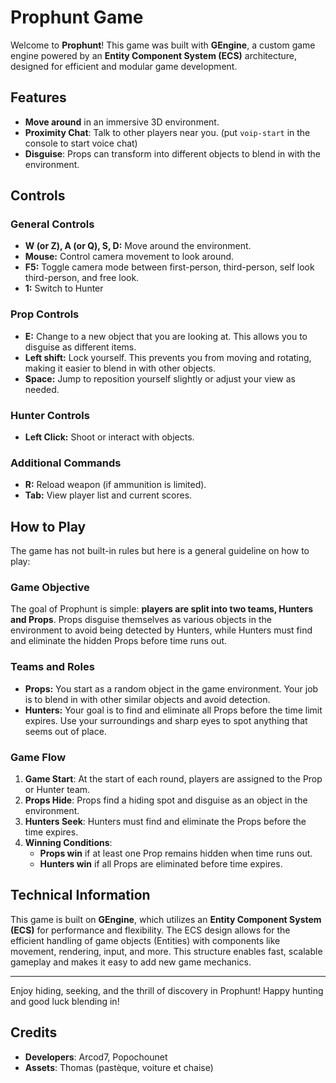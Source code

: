 # Prophunt Game

Welcome to **Prophunt**! This game was built with **GEngine**, a custom game engine powered by an **Entity Component System (ECS)** architecture, designed for efficient and modular game development.

## Features

- **Move around** in an immersive 3D environment.
- **Proximity Chat**: Talk to other players near you. (put `voip-start` in the console to start voice chat)
- **Disguise**: Props can transform into different objects to blend in with the environment.

## Controls

### General Controls

- **W (or Z), A (or Q), S, D:** Move around the environment.
- **Mouse:** Control camera movement to look around.
- **F5:** Toggle camera mode between first-person, third-person, self look third-person, and free look.
- **1:** Switch to Hunter

### Prop Controls

- **E:** Change to a new object that you are looking at. This allows you to disguise as different items.
- **Left shift:** Lock yourself. This prevents you from moving and rotating, making it easier to blend in with other objects.
- **Space:** Jump to reposition yourself slightly or adjust your view as needed.

### Hunter Controls

- **Left Click:** Shoot or interact with objects.

### Additional Commands

- **R:** Reload weapon (if ammunition is limited).
- **Tab:** View player list and current scores.

## How to Play

The game has not built-in rules but here is a general guideline on how to play:

### Game Objective

The goal of Prophunt is simple: **players are split into two teams, Hunters and Props**. Props disguise themselves as various objects in the environment to avoid being detected by Hunters, while Hunters must find and eliminate the hidden Props before time runs out.

### Teams and Roles

- **Props:** You start as a random object in the game environment. Your job is to blend in with other similar objects and avoid detection.
- **Hunters:** Your goal is to find and eliminate all Props before the time limit expires. Use your surroundings and sharp eyes to spot anything that seems out of place.

### Game Flow

1. **Game Start**: At the start of each round, players are assigned to the Prop or Hunter team.
2. **Props Hide**: Props find a hiding spot and disguise as an object in the environment.
3. **Hunters Seek**: Hunters must find and eliminate the Props before the time expires.
4. **Winning Conditions**:
   - **Props win** if at least one Prop remains hidden when time runs out.
   - **Hunters win** if all Props are eliminated before time expires.


## Technical Information

This game is built on **GEngine**, which utilizes an **Entity Component System (ECS)** for performance and flexibility. The ECS design allows for the efficient handling of game objects (Entities) with components like movement, rendering, input, and more. This structure enables fast, scalable gameplay and makes it easy to add new game mechanics.

---

Enjoy hiding, seeking, and the thrill of discovery in Prophunt! Happy hunting and good luck blending in!

## Credits

- **Developers**: Arcod7, Popochounet
- **Assets**: Thomas (pastèque, voiture et chaise)
